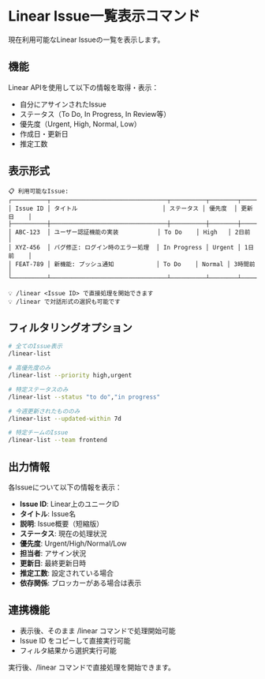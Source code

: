 # Linear Issue一覧表示コマンド

現在利用可能なLinear Issueの一覧を表示します。

## 機能
Linear APIを使用して以下の情報を取得・表示：
- 自分にアサインされたIssue
- ステータス（To Do, In Progress, In Review等）
- 優先度（Urgent, High, Normal, Low）
- 作成日・更新日
- 推定工数

## 表示形式
```
📋 利用可能なIssue:
┌──────────┬─────────────────────────────────┬──────────┬────────┬──────────┐
│ Issue ID │ タイトル                        │ ステータス │ 優先度  │ 更新日    │
├──────────┼─────────────────────────────────┼──────────┼────────┼──────────┤
│ ABC-123  │ ユーザー認証機能の実装           │ To Do    │ High   │ 2日前    │
│ XYZ-456  │ バグ修正: ログイン時のエラー処理  │ In Progress │ Urgent │ 1日前    │
│ FEAT-789 │ 新機能: プッシュ通知            │ To Do    │ Normal │ 3時間前  │
└──────────┴─────────────────────────────────┴──────────┴────────┴──────────┘

💡 /linear <Issue ID> で直接処理を開始できます
💡 /linear で対話形式の選択も可能です
```

## フィルタリングオプション
```bash
# 全てのIssue表示
/linear-list

# 高優先度のみ
/linear-list --priority high,urgent

# 特定ステータスのみ  
/linear-list --status "to do","in progress"

# 今週更新されたもののみ
/linear-list --updated-within 7d

# 特定チームのIssue
/linear-list --team frontend
```

## 出力情報
各Issueについて以下の情報を表示：
- **Issue ID**: Linear上のユニークID
- **タイトル**: Issue名
- **説明**: Issue概要（短縮版）
- **ステータス**: 現在の処理状況
- **優先度**: Urgent/High/Normal/Low
- **担当者**: アサイン状況
- **更新日**: 最終更新日時
- **推定工数**: 設定されている場合
- **依存関係**: ブロッカーがある場合は表示

## 連携機能
- 表示後、そのまま /linear コマンドで処理開始可能
- Issue ID をコピーして直接実行可能
- フィルタ結果から選択実行可能

実行後、/linear コマンドで直接処理を開始できます。